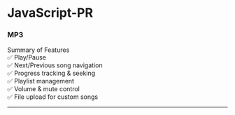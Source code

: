# JavaScript-PR

### MP3 
Summary of Features
<br>
✅ Play/Pause
<br>
✅ Next/Previous song navigation
<br>
✅ Progress tracking & seeking
<br>
✅ Playlist management
<br>
✅ Volume & mute control
<br>
✅ File upload for custom songs

-----------------------------------------------------------------------------------------------------------------------------------------------------------------------------------------------------------------------

